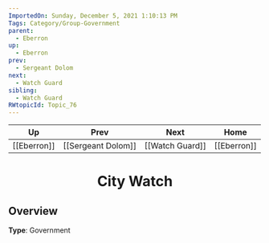 ```yaml
---
ImportedOn: Sunday, December 5, 2021 1:10:13 PM
Tags: Category/Group-Government
parent:
  - Eberron
up:
  - Eberron
prev:
  - Sergeant Dolom
next:
  - Watch Guard
sibling:
  - Watch Guard
RWtopicId: Topic_76
---
```


| Up | Prev | Next | Home |
|----|------|------|------|
| [[Eberron]] | [[Sergeant Dolom]] | [[Watch Guard]] | [[Eberron]] |

# <center>City Watch</center>

## Overview

**Type**: Government
